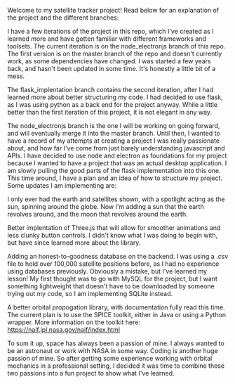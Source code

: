 Welcome to my satellite tracker project! Read below for an explanation of the project and the different branches:

I have a few iterations of the project in this repo, which I've created as I learned more and have gotten familiar with different frameworks and toolsets. The current iteration is on the node_electronjs branch of this repo. The first version is on the master branch of the repo and doesn't currently work, as some dependencies have changed. I was started a few years back, and hasn't been updated in some time. It's honestly a little bit of a mess.

The flask_implentation branch contains the second iteration, after I had learned more about better structuring my code. I had decided to use flask, as I was using python as a back end for the project anyway. While a little better than the first iteration of this project, it is not elegant in any way.

The node_electronjs branch is the one I will be working on going forward, and will eventually merge it into the master branch. Until then, I wanted to have a record of my attempts at creating a project I was really passionate about, and how far I've come from just barely understanding javascript and APIs. I have decided to use node and electron as foundations for my project because I wanted to have a project that was an actual desktop application. I am slowly pulling the good parts of the flask implementation into this one. This time around, I have a plan and an idea of how to structure my project. Some updates I am implementing are:

   I only ever had the earth and satellites shown, with a spotlight acting as the sun, spinning around the globe. Now I'm adding a sun that the earth revolves around, and the     moon that revolves around the earth.
    
   Better implentation of Three.js that will allow for smoother animations and less clunky button controls. I didn't know what I was doing to begin with, but have since learned more about the library.
    
   Adding an honest-to-goodness database on the backend. I was using a .csv file to hold over 100,000 satellite positions before, as I had no experience using databases previously. Obviously a mistake, but I've learned my lesson! My first thought was to go with MySQL for the project, but I want something lightweight that doesn't have to be downloaded by someone trying out my code, so I am implementing SQLite instead.
    
   A better orbital propogation library, with documentation fully read this time. The current plan is to use the SPICE toolkit, either in Java or using a Python wrapper. More information on the toolkit here: https://naif.jpl.nasa.gov/naif/index.html
   
 
    
To sum it up, space has always been a passion of mine. I always wanted to be an astronaut or work with NASA in some way. Coding is another huge passion of mine. So after getting some experience working with orbital mechanics in a professional setting, I decided it was time to combine these two passions into a fun project to show what I've learned.
